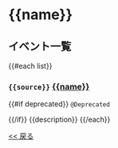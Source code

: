 # {{name}}

## イベント一覧
{{#each list}}
### `{{source}}` [{{name}}]({{link}})
{{#if deprecated}}
`@Deprecated`

{{/if}}
{{description}}
{{/each}}

[<< 戻る](README.md)
